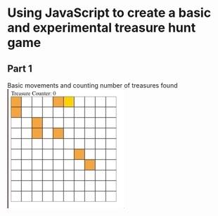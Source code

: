 # Using JavaScript to create a basic and experimental treasure hunt game

## Part 1
Basic movements and counting number of treasures found
![](part_1.gif)
